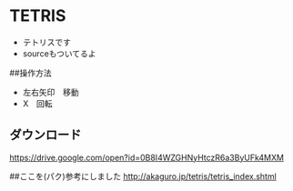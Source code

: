 # TETRIS
* テトリスです
* sourceもついてるよ

##操作方法
* 左右矢印　移動
* X　回転

## ダウンロード
<https://drive.google.com/open?id=0B8I4WZGHNyHtczR6a3ByUFk4MXM>

##ここを(パク)参考にしました
<http://akaguro.jp/tetris/tetris_index.shtml>

